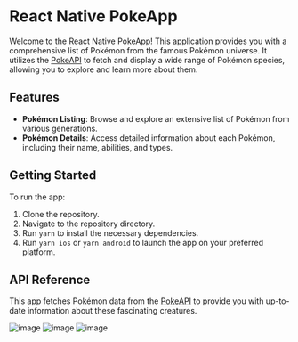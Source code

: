 # React Native PokeApp

Welcome to the React Native PokeApp! This application provides you with a comprehensive list of Pokémon from the famous Pokémon universe. It utilizes the [PokeAPI](https://pokeapi.co/api/v2/pokemon) to fetch and display a wide range of Pokémon species, allowing you to explore and learn more about them.

## Features

- **Pokémon Listing**: Browse and explore an extensive list of Pokémon from various generations.
- **Pokémon Details**: Access detailed information about each Pokémon, including their name, abilities, and types.


## Getting Started

To run the app:

1. Clone the repository.
2. Navigate to the repository directory.
3. Run `yarn` to install the necessary dependencies.
4. Run `yarn ios` or `yarn android` to launch the app on your preferred platform.


## API Reference

This app fetches Pokémon data from the [PokeAPI](https://pokeapi.co/api/v2/pokemon) to provide you with up-to-date information about these fascinating creatures.


![image](https://github.com/seva3l/PokeApp/assets/54838442/899157cd-8eb9-46df-a543-6cf2e4b68e96)
![image](https://github.com/seva3l/PokeApp/assets/54838442/2cc40bac-7c8a-4635-b326-14741fdbb43e)
![image](https://github.com/seva3l/PokeApp/assets/54838442/02760b33-8291-4c12-bfbe-ee0d200ffe03)
